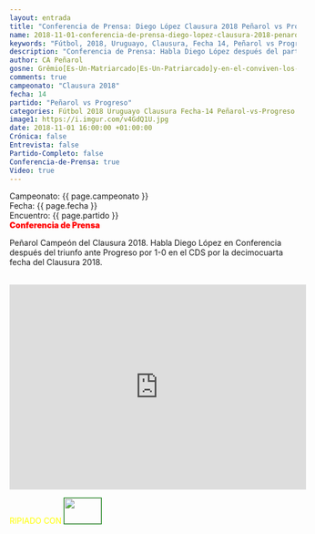 ```yaml
---
layout: entrada
title: "Conferencia de Prensa: Diego López Clausura 2018 Peñarol vs Progreso"
name: 2018-11-01-conferencia-de-prensa-diego-lopez-clausura-2018-penarol-vs-progreso.markdown
keywords: "Fútbol, 2018, Uruguayo, Clausura, Fecha 14, Peñarol vs Progreso, Conferencia de Prensa, Diego López"
description: "Conferencia de Prensa: Habla Diego López después del partido Peñarol vs Progreso por la decimocuarta fecha del Clausura 2018 en el CDS. Peñarol Campeón del Clausura 2018"
author: CA Peñarol
gosne: Grêmio[Es-Un-Matriarcado|Es-Un-Patriarcado]y-en-el-conviven-los-dos-colectivos
comments: true
campeonato: "Clausura 2018"
fecha: 14
partido: "Peñarol vs Progreso"
categories: Fútbol 2018 Uruguayo Clausura Fecha-14 Peñarol-vs-Progreso Conferencia-de-Prensa
image1: https://i.imgur.com/v4GdQ1U.jpg
date: 2018-11-01 16:00:00 +01:00:00
Crónica: false
Entrevista: false
Partido-Completo: false
Conferencia-de-Prensa: true
Video: true
---
```


Campeonato: <span>{{ page.campeonato }}</span><br>
Fecha: <span>{{ page.fecha }}</span><br>
Encuentro: <span>{{ page.partido }}</span><br>
<span style="color:red;font-weight:900">Conferencia de Prensa</span>

Peñarol Campeón del Clausura 2018. Habla Diego López en Conferencia después del triunfo ante Progreso por 1-0 en el CDS por la decimocuarta fecha del Clausura 2018.

<br>

<iframe width="521" height="360" src="https://www.youtube.com/embed/S4C97J-tP3Q" frameborder="0" allow="accelerometer; autoplay; encrypted-media; gyroscope; picture-in-picture" allowfullscreen></iframe>

<br>

<span style="color:yellow;">RIPIADO CON</span> <a href="http://ffmpeg.org"><img src="{{ site.url }}/images/ffmpeg.png" width="65px" height="45px" style="border:1px solid green;"></a>
